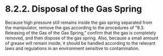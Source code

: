 ﻿# 8.2.2. Disposal of the Gas Spring

Because high pressure still remains inside the gas spring separated from the manipulator, remove the gas according to the procedures of “9.3. Releasing of the Gas of the Gas Spring,” confirm that the gas is completely removed, and then dispose of the gas spring. Also, because a small amount of grease will remain inside, it should be handled according to the relevant laws and regulations in an environment sensitive to contamination.

 


